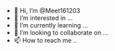 - 👋 Hi, I’m @Meet161203
- 👀 I’m interested in ...
- 🌱 I’m currently learning ...
- 💞️ I’m looking to collaborate on ...
- 📫 How to reach me ..


